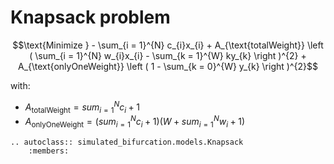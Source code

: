 # Knapsack problem

$$\text{Minimize } - \sum_{i = 1}^{N} c_{i}x_{i} + A_{\text{totalWeight}} \left ( \sum_{i = 1}^{N} w_{i}x_{i} - \sum_{k = 1}^{W} ky_{k} \right )^{2} + A_{\text{onlyOneWeight}} \left ( 1 - \sum_{k = 0}^{W} y_{k} \right )^{2}$$

with:
- $A_{\text{totalWeight}} = sum_{i = 1}^{N} c_{i} + 1$
- $A_{\text{onlyOneWeight}} = \left ( sum_{i = 1}^{N} c_{i} + 1 \right ) \left ( W + sum_{i = 1}^{N} w_{i} + 1 \right)$

```{eval-rst}
.. autoclass:: simulated_bifurcation.models.Knapsack
    :members:
```
